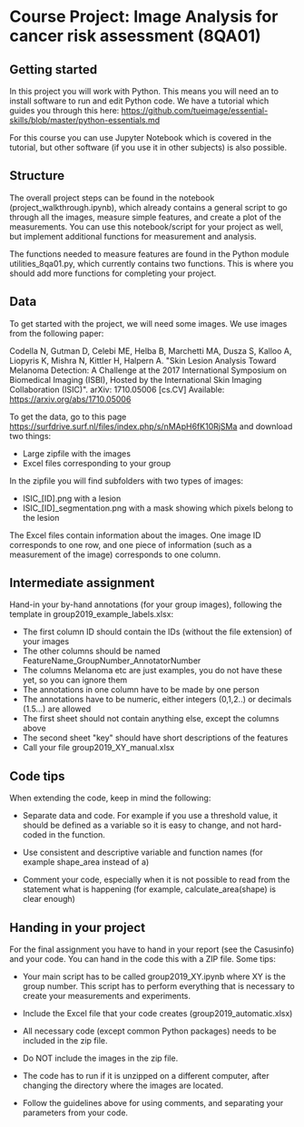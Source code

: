 # Course Project: Image Analysis for cancer risk assessment (8QA01)


## Getting started 

In this project you will work with Python. This means you will need an to install software to run and edit Python code. We have a tutorial which guides you through this here: https://github.com/tueimage/essential-skills/blob/master/python-essentials.md 

For this course you can use Jupyter Notebook which is covered in the tutorial, but other software (if you use it in other subjects) is also possible. 

## Structure

The overall project steps can be found in the notebook (project_walkthrough.ipynb), which already contains a general script to go through all the images, measure simple features, and create a plot of the measurements. You can use this notebook/script for your project as well, but implement additional functions for measurement and analysis. 

The functions needed to measure features are found in the Python module utilities_8qa01.py, which currently contains two functions. This is where you should add more functions for completing your project. 

## Data

To get started with the project, we will need some images. We use images from the following paper:

Codella N, Gutman D, Celebi ME, Helba B, Marchetti MA, Dusza S, Kalloo A, Liopyris K, Mishra N, Kittler H, Halpern A. "Skin Lesion Analysis Toward Melanoma Detection: A Challenge at the 2017 International Symposium on Biomedical Imaging (ISBI), Hosted by the International Skin Imaging Collaboration (ISIC)". arXiv: 1710.05006 [cs.CV] Available: https://arxiv.org/abs/1710.05006


To get the data, go to this page https://surfdrive.surf.nl/files/index.php/s/nMApH6fK10RjSMa and download two things:  

- Large zipfile with the images
- Excel files corresponding to your group

In the zipfile you will find subfolders with two types of images:

-	ISIC_[ID].png with a lesion
-	ISIC_[ID]_segmentation.png with a mask showing which pixels belong to the lesion

The Excel files contain information about the images. One image ID corresponds to one row, and one piece of information (such as a measurement of the image) corresponds to one column. 

## Intermediate assignment

Hand-in your by-hand annotations (for your group images), following the template in group2019_example_labels.xlsx:  

- The first column ID should contain the IDs (without the file extension) of your images
- The other columns should be named FeatureName_GroupNumber_AnnotatorNumber
- The columns Melanoma etc are just examples, you do not have these yet, so you can ignore them
- The annotations in one column have to be made by one person
- The annotations have to be numeric, either integers (0,1,2..) or decimals (1.5…) are allowed
- The first sheet should not contain anything else, except the columns above
- The second sheet "key" should have short descriptions of the features 
- Call your file group2019_XY_manual.xlsx



## Code tips

When extending the code, keep in mind the following:

- Separate data and code. For example if you use a threshold value, it should be defined as a variable so it is easy to change, and not hard-coded in the function. 

- Use consistent and descriptive variable and function names (for example shape_area instead of a) 

- Comment your code, especially when it is not possible to read from the statement what is happening (for example, calculate_area(shape) is clear enough) 



## Handing in your project

For the final assignment you have to hand in your report (see the Casusinfo) and your code. You can hand in the code this with a ZIP file. Some tips:

-	Your main script has to be called group2019_XY.ipynb where XY is the group number. This script has to perform everything that is necessary to create your measurements and experiments.  

- Include the Excel file that your code creates (group2019_automatic.xlsx)

-	All necessary code (except common Python packages) needs to be included in the zip file. 

- Do NOT include the images in the zip file. 

-	The code has to run if it is unzipped on a different computer, after changing the directory where the images are located.

-	Follow the guidelines above for using comments, and separating your parameters from your code. 




